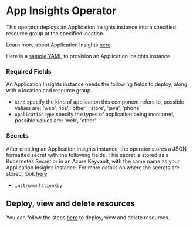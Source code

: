 # App Insights Operator

This operator deploys an Application Insights instance into a specified resource group at the specified location.

Learn more about Application Insights [here](https://docs.microsoft.com/en-us/azure/azure-monitor/app/app-insights-overview).

Here is a [sample YAML](/config/samples/azure_v1alpha1_appinsights.yaml) to provision an Application Insights instance.

### Required Fields

An Application Insights instance needs the following fields to deploy, along with a location and resource group.

* `Kind` specify the kind of application this component refers to, possible values are: 'web', 'ios', 'other', 'store', 'java', 'phone'
* `ApplicationType` specify the types of application being monitored, possible values are: 'web', 'other'

### Secrets

After creating an Application Insights instance, the operator stores a JSON formatted secret with the following fields. This secret is stored as a Kubernetes Secret or in an Azure Keyvault, with the same name as your Application Insights instance.
For more details on where the secrets are stored, look [here](/docs/v1/howto/secrets.md)

* `instrumentationKey`

## Deploy, view and delete resources

You can follow the steps [here](/docs/v1/howto/resourceprovision.md) to deploy, view and delete resources.
